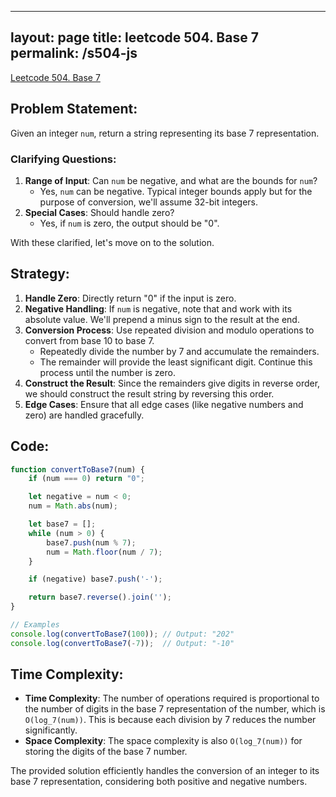 
---
layout: page
title: leetcode 504. Base 7
permalink: /s504-js
---
[Leetcode 504. Base 7](https://algoadvance.github.io/algoadvance/l504)
## Problem Statement:
Given an integer `num`, return a string representing its base 7 representation.

### Clarifying Questions:
1. **Range of Input**: Can `num` be negative, and what are the bounds for `num`?
   - Yes, `num` can be negative. Typical integer bounds apply but for the purpose of conversion, we'll assume 32-bit integers.
2. **Special Cases**: Should handle zero?
   - Yes, if `num` is zero, the output should be "0".

With these clarified, let's move on to the solution.

## Strategy:
1. **Handle Zero**: Directly return "0" if the input is zero.
2. **Negative Handling**: If `num` is negative, note that and work with its absolute value. We'll prepend a minus sign to the result at the end.
3. **Conversion Process**: Use repeated division and modulo operations to convert from base 10 to base 7.
    - Repeatedly divide the number by 7 and accumulate the remainders.
    - The remainder will provide the least significant digit. Continue this process until the number is zero.
4. **Construct the Result**: Since the remainders give digits in reverse order, we should construct the result string by reversing this order.
5. **Edge Cases**: Ensure that all edge cases (like negative numbers and zero) are handled gracefully.

## Code:

```javascript
function convertToBase7(num) {
    if (num === 0) return "0";

    let negative = num < 0;
    num = Math.abs(num);

    let base7 = [];
    while (num > 0) {
        base7.push(num % 7);
        num = Math.floor(num / 7);
    }

    if (negative) base7.push('-');

    return base7.reverse().join('');
}

// Examples
console.log(convertToBase7(100)); // Output: "202"
console.log(convertToBase7(-7));  // Output: "-10"
```

## Time Complexity:
- **Time Complexity**: The number of operations required is proportional to the number of digits in the base 7 representation of the number, which is `O(log_7(num))`. This is because each division by 7 reduces the number significantly.
- **Space Complexity**: The space complexity is also `O(log_7(num))` for storing the digits of the base 7 number.

The provided solution efficiently handles the conversion of an integer to its base 7 representation, considering both positive and negative numbers.